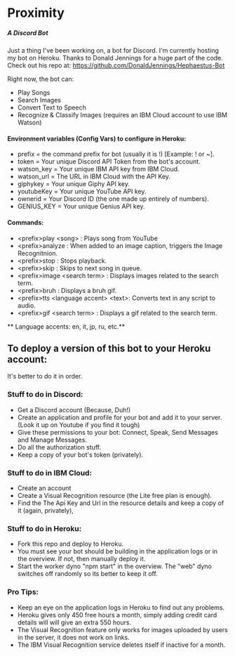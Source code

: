 # Proximity
##### A Discord Bot
Just a thing I've been working on, a bot for Discord. I'm currently hosting my bot on Heroku. Thanks to Donald Jennings for a huge part of the code. 
Check out his repo at: https://github.com/DonaldJennings/Hephaestus-Bot

Right now, the bot can:
* Play Songs
* Search Images
* Convert Text to Speech
* Recognize & Classify Images (requires an IBM Cloud account to use IBM Watson)

#### Environment variables (Config Vars) to configure in Heroku:
* prefix = the command prefix for bot (usually it is !) [Example: ! or ~].
* token = Your unique Discord API Token from the bot's account.
* watson_key = Your unique IBM API key from IBM Cloud.
* watson_url = The URL in IBM Cloud with the API Key.
* giphykey = Your unique Giphy API key.
* youtubeKey = Your unique YouTube API key.
* ownerid = Your Discord ID (the one made up entirely of numbers).
* GENIUS_KEY = Your unique Genius API key.

#### Commands:
* \<prefix>play \<song> : Plays song from YouTube
* \<prefix>analyze : When added to an image caption, triggers the Image Recognitnion.
* \<prefix>stop : Stops playback.
* \<prefix>skip : Skips to next song in queue.
* \<prefix>image \<search term> : Displays images related to the search term.
* \<prefix>bruh : Displays a bruh gif.
* \<prefix>tts \<language accent> \<text>: Converts text in any script to audio.
* \<prefix>gif  \<search term>  : Displays a gif related to the search term.

** Language accents: en, it, jp, ru, etc.**
## To deploy a version of this bot to your Heroku account:

It's better to do it in order.

### Stuff to do in Discord:
* Get a Discord account (Because, Duh!)
* Create an application and profile for your bot and add it to your server. (Look it up on Youtube if you find it tough)
* Give these permissions to your bot: Connect, Speak, Send Messages and Manage Messages.
* Do all the authorization stuff.
* Keep a copy of your bot's token (privately).

### Stuff to do in IBM Cloud:
* Create an account
* Create a Visual Recognition resource (the Lite free plan is enough).
* Find the The Api Key and Url in the resource details and keep a copy of it (again, privately),

### Stuff to do in Heroku:
* Fork this repo and deploy to Heroku.
* You must see your bot should be building in the application logs or in the overview. If not, then manually deploy it.
* Start the worker dyno "npm start" in the overview. The "web" dyno switches off randomly so its better to keep it off.
### Pro Tips:
* Keep an eye on the application logs in Heroku to find out any problems.
* Heroku gives only 450 free hours a month, simply adding credit card details will will give an extra 550 hours.
* The Visual Recognition feature only works for images uploaded by users in the server, it does not work on links.
* The IBM Visual Recognition service deletes itself if inactive for a month.
